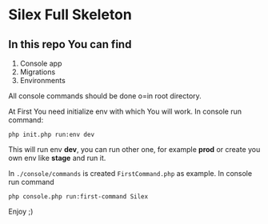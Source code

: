 Silex Full Skeleton
=

In this repo You can find
-
1) Console app
2) Migrations
3) Environments

All console commands should be done o=in root directory.

At First You need initialize env with which You will work.
In console run command:

`php init.php run:env dev`

This will run env **dev**, you can run other one, for example **prod** or create you own env like **stage** and run it. 


In `./console/commands` is created `FirstCommand.php` as example.
In console run command

`php console.php run:first-command Silex`

Enjoy ;)

